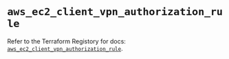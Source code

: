 # `aws_ec2_client_vpn_authorization_rule`

Refer to the Terraform Registory for docs: [`aws_ec2_client_vpn_authorization_rule`](https://registry.terraform.io/providers/hashicorp/aws/5.6.1/docs/resources/ec2_client_vpn_authorization_rule).

